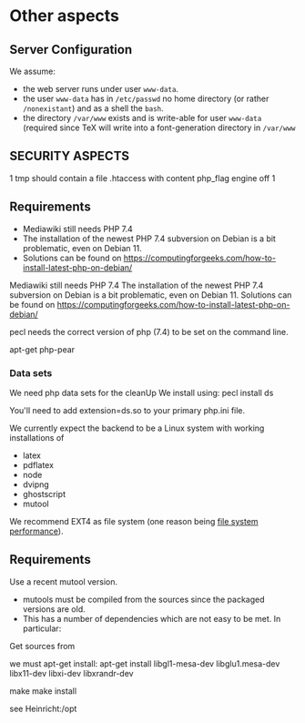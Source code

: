 


# Other aspects


## Server Configuration

We assume:
* the web server runs under user `www-data`.
* the user `www-data` has in `/etc/passwd` no home directory (or rather `/nonexistant`) and as a shell the `bash`.
* the directory `/var/www` exists and is write-able for user `www-data` (required since TeX will write into a font-generation directory in `/var/www` 


## SECURITY ASPECTS

1 tmp should contain a file .htaccess with content php_flag engine off
1 


## Requirements

* Mediawiki still needs PHP 7.4
* The installation of the newest PHP 7.4 subversion on Debian is a bit problematic, even on Debian 11. 
* Solutions can be found on https://computingforgeeks.com/how-to-install-latest-php-on-debian/


Mediawiki still needs PHP 7.4
The installation of the newest PHP 7.4 subversion on Debian is a bit problematic, even on Debian 11.
Solutions can be found on https://computingforgeeks.com/how-to-install-latest-php-on-debian/

pecl needs the correct version of php (7.4) to be set on the command line.

apt-get php-pear


### Data sets ###
We need php data sets for the cleanUp
We install using:
  pecl install ds

You'll need to add extension=ds.so to your primary php.ini file.


We currently expect the backend to be a Linux system with working installations of
* latex  
* pdflatex 
* node
* dvipng
* ghostscript
* mutool

We recommend EXT4 as file system (one reason being [file system performance](https://serverfault.com/questions/98235/how-many-files-in-a-directory-is-too-many-downloading-data-from-net)).



## Requirements 

Use a recent mutool version.

* mutools must be compiled from the sources since the packaged versions are old.
* This has a number of dependencies which are not easy to be met. In particular:

Get sources from

we must apt-get install:
  apt-get install libgl1-mesa-dev  libglu1.mesa-dev  libx11-dev  libxi-dev libxrandr-dev 
  
  
  make
  make install 
  
  see Heinricht:/opt  


